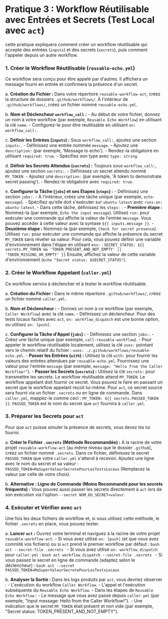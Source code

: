 # Pratique 3 : Workflow Réutilisable avec Entrées et Secrets (Test Local avec `act`)

cette pratique expliquera comment créer un workflow réutilisable qui accepte des entrées (`inputs`) et des secrets (`secrets`), puis comment l'appeler depuis un autre workflow.

### 1. Créer le Workflow Réutilisable (`reusable-echo.yml`)

Ce workflow sera conçu pour être appelé par d'autres. Il affichera un message fourni en entrée et confirmera la présence d'un secret.

   a. **Création du Fichier :**
      Dans votre répertoire `reusable-workflow-act`, créez la structure de dossiers `.github/workflows/`.
      À l'intérieur de `.github/workflows/`, créez un fichier nommé `reusable-echo.yml`.

   b. **Nom et Déclencheur `workflow_call` :**
      - Au début de votre fichier, donnez un nom à votre workflow (par exemple, `Reusable Echo Workflow`) en utilisant la clé `name`.
      - Configurez-le pour être réutilisable en utilisant `on: workflow_call:`.

   c. **Définir les Entrées (`inputs`) :**
      Sous `workflow_call:`, ajoutez une section `inputs:`.
      - Définissez une entrée nommée `message`.
        - Ajoutez une `description:` (par exemple, 'Message to echo').
        - Rendez-la obligatoire en utilisant `required: true`.
        - Spécifiez son type avec `type: string`.

   d. **Définir les Secrets Attendus (`secrets`) :**
      Toujours sous `workflow_call:`, ajoutez une section `secrets:`.
      - Définissez un secret attendu nommé `MY_TOKEN`.
        - Ajoutez une `description:` (par exemple, 'A token to demonstrate secret passing').
        - Rendez-le obligatoire avec `required: true`.

   e. **Configurer la Tâche (`jobs`) et ses Étapes (`steps`) :**
      - Définissez une section `jobs:`.
      - À l'intérieur, créez une tâche unique (par exemple, `echo-message`).
        - Spécifiez qu'elle doit s'exécuter sur `ubuntu-latest` avec `runs-on: ubuntu-latest`.
      - Dans cette tâche, définissez les `steps:` :
        - **Première étape :** Nommez-la (par exemple, `Echo the input message`).
          Utilisez `run:` pour exécuter une commande qui affiche la valeur de l'entrée `message`. Vous pouvez accéder à cette valeur avec la syntaxe `${{ inputs.message }}`.
        - **Deuxième étape :** Nommez-la (par exemple, `Check for secret presence`).
          Utilisez `run:` pour exécuter une commande qui affiche la présence du secret `MY_TOKEN` sans révéler sa valeur.
          Pour cela, vous pouvez définir une variable d'environnement dans l'étape en utilisant `env:` :
          `SECRET_STATUS: ${{ secrets.MY_TOKEN && 'TOKEN_PRESENT_AND_NOT_EMPTY' || 'TOKEN_MISSING_OR_EMPTY' }}`
          Ensuite, affichez la valeur de cette variable d'environnement (`echo "Secret status: $SECRET_STATUS"`).

### 2. Créer le Workflow Appelant (`caller.yml`)

Ce workflow servira à déclencher et à tester le workflow réutilisable.

   a. **Création du Fichier :**
      Dans le même répertoire `.github/workflows/`, créez un fichier nommé `caller.yml`.

   b. **Nom et Déclencheur :**
      - Donnez un nom à ce workflow (par exemple, `Caller Workflow`) avec la clé `name`.
      - Définissez un déclencheur. Pour des tests locaux faciles avec `act`, `on: workflow_dispatch` est une bonne option, ou utilisez `on: [push]`.

   c. **Configurer la Tâche d'Appel (`jobs`) :**
      - Définissez une section `jobs:`.
      - Créez une tâche unique (par exemple, `call-reusable-workflow`).
        - Pour appeler le workflow réutilisable localement, utilisez la clé `uses:` pointant vers le chemin relatif du fichier : `uses: ./.github/workflows/reusable-echo.yml`.
        - **Passer les Entrées (`with`) :** Utilisez la clé `with:` pour fournir les valeurs des entrées attendues par `reusable-echo.yml`.
          Fournissez une valeur pour l'entrée `message` (par exemple, `message: "Hello from the Caller Workflow!"`).
        - **Passer les Secrets (`secrets`) :** Utilisez la clé `secrets:` pour transmettre les secrets.
          Le workflow réutilisable attend `MY_TOKEN`. Le workflow appelant doit fournir ce secret. Vous pouvez le faire en passant un secret que le workflow appelant reçoit lui-même. Pour `act`, ce secret source sera fourni via un fichier `.secrets` ou en ligne de commande.
          Dans `caller.yml`, mappez-le comme ceci : `MY_TOKEN: ${{ secrets.PASSED_TOKEN }}`. `PASSED_TOKEN` est le nom du secret que `act` fournira à `caller.yml`.

### 3. Préparer les Secrets pour `act`

Pour que `act` puisse simuler la présence de secrets, vous devez les lui fournir.

   a. **Créer le Fichier `.secrets` (Méthode Recommandée) :**
      À la racine de votre projet `reusable-workflow-act` (au même niveau que le dossier `.github`), créez un fichier nommé `.secrets`.
      Dans ce fichier, définissez le secret `PASSED_TOKEN` que votre `caller.yml` s'attend à recevoir. Ajoutez une ligne avec le nom du secret et sa valeur :
      `PASSED_TOKEN=MaSuperValeurSecretePourLesTestsLocaux`
      (Remplacez la valeur par celle de votre choix).

   b. **Alternative : Ligne de Commande (Moins Recommandé pour les secrets fréquents) :**
      Vous pouvez aussi passer les secrets directement à `act` lors de son exécution via l'option `--secret NOM_DU_SECRET=valeur`.

### 4. Exécuter et Vérifier avec `act`

Une fois les deux fichiers de workflow et, si vous utilisez cette méthode, le fichier `.secrets` en place, vous pouvez tester.

   a. **Lancer `act` :**
      Ouvrez votre terminal et naviguez à la racine de votre projet `reusable-workflow-act`.
      - Si vous avez utilisé `on: [push]` (et que vous avez commité vos fichiers) ou si `act` prend le premier workflow par défaut :
        ```bash
        act --secret-file .secrets
        ```
      - Si vous avez utilisé `on: workflow_dispatch` pour `caller.yml` :
        ```bash
        act workflow_dispatch --secret-file .secrets
        ```
      - Si vous passez le secret en ligne de commande (adaptez selon le déclencheur) :
        ```bash
        act --secret PASSED_TOKEN=MaSuperValeurSecretePourLesTestsLocaux
        ```

   b. **Analyser la Sortie :**
      Dans les logs produits par `act`, vous devriez observer :
      - L'exécution du workflow `Caller Workflow`.
      - L'appel et l'exécution subséquente du `Reusable Echo Workflow`.
      - Dans les étapes de `Reusable Echo Workflow` :
        - Le message que vous avez passé depuis `caller.yml` (par exemple, "Input message: Hello from the Caller Workflow!").
        - Une indication que le secret `MY_TOKEN` était présent et non vide (par exemple, "Secret status: TOKEN_PRESENT_AND_NOT_EMPTY").




